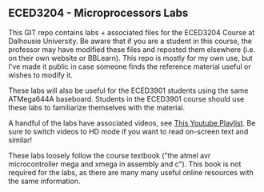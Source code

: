 ECED3204 - Microprocessors Labs
-------------------------------

This GIT repo contains labs + associated files for the ECED3204 Course at Dalhousie University. Be aware that if you are a student in this course, the professor may have modified these files and reposted them elsewhere (i.e. on their own website or BBLearn). This repo is mostly for my own use, but I've made it public in case someone finds the reference material useful or wishes to modify it.

These labs will also be useful for the ECED3901 students using the same ATMega644A baseboard. Students in the ECED3901 course should use these labs to familiarize themselves with the material.

A handful of the labs have associated videos, see [This Youtube Playlist](https://www.youtube.com/playlist?list=PLyAXNQGte3qO0w5Y_TAdj5u2CeRFyVf4D). Be sure to switch videos to HD mode if you want to read on-screen text and similar!

These labs loosely follow the course textbook ("the atmel avr microcontroller mega and xmega in assembly and c"). This book is not required for the labs, as there are many many useful online resources with the same information.

